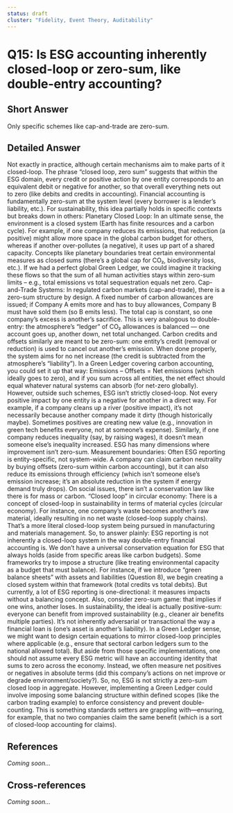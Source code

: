 ```yaml
---
status: draft
cluster: "Fidelity, Event Theory, Auditability"
---
```


# Q15: Is ESG accounting inherently closed-loop or zero-sum, like double-entry accounting?

## Short Answer

Only specific schemes like cap-and-trade are zero-sum.

## Detailed Answer

Not exactly in practice, although certain mechanisms aim to make parts of it closed-loop. The phrase “closed loop, zero sum” suggests that within the ESG domain, every credit or positive action by one entity corresponds to an equivalent debit or negative for another, so that overall everything nets out to zero (like debits and credits in accounting). Financial accounting is fundamentally zero-sum at the system level (every borrower is a lender’s liability, etc.). For sustainability, this idea partially holds in specific contexts but breaks down in others:
Planetary Closed Loop: In an ultimate sense, the environment is a closed system (Earth has finite resources and a carbon cycle). For example, if one company reduces its emissions, that reduction (a positive) might allow more space in the global carbon budget for others, whereas if another over-pollutes (a negative), it uses up part of a shared capacity. Concepts like planetary boundaries treat certain environmental measures as closed sums (there’s a global cap for CO₂, biodiversity loss, etc.). If we had a perfect global Green Ledger, we could imagine it tracking these flows so that the sum of all human activities stays within zero-sum limits – e.g., total emissions vs total sequestration equals net zero.
Cap-and-Trade Systems: In regulated carbon markets (cap-and-trade), there is a zero-sum structure by design. A fixed number of carbon allowances are issued; if Company A emits more and has to buy allowances, Company B must have sold them (so B emits less). The total cap is constant, so one company’s excess is another’s sacrifice. This is very analogous to double-entry: the atmosphere’s “ledger” of CO₂ allowances is balanced — one account goes up, another down, net total unchanged. Carbon credits and offsets similarly are meant to be zero-sum: one entity’s credit (removal or reduction) is used to cancel out another’s emission. When done properly, the system aims for no net increase (the credit is subtracted from the atmosphere’s “liability”). In a Green Ledger covering carbon accounting, you could set it up that way: Emissions – Offsets = Net emissions (which ideally goes to zero), and if you sum across all entities, the net effect should equal whatever natural systems can absorb (for net-zero globally).
However, outside such schemes, ESG isn’t strictly closed-loop. Not every positive impact by one entity is a negative for another in a direct way. For example, if a company cleans up a river (positive impact), it’s not necessarily because another company made it dirty (though historically maybe). Sometimes positives are creating new value (e.g., innovation in green tech benefits everyone, not at someone’s expense). Similarly, if one company reduces inequality (say, by raising wages), it doesn’t mean someone else’s inequality increased. ESG has many dimensions where improvement isn’t zero-sum.
Measurement boundaries: Often ESG reporting is entity-specific, not system-wide. A company can claim carbon neutrality by buying offsets (zero-sum within carbon accounting), but it can also reduce its emissions through efficiency (which isn’t someone else’s emission increase; it’s an absolute reduction in the system if energy demand truly drops). On social issues, there isn’t a conservation law like there is for mass or carbon.
“Closed loop” in circular economy: There is a concept of closed-loop in sustainability in terms of material cycles (circular economy). For instance, one company’s waste becomes another’s raw material, ideally resulting in no net waste (closed-loop supply chains). That’s a more literal closed-loop system being pursued in manufacturing and materials management.
So, to answer plainly: ESG reporting is not inherently a closed-loop system in the way double-entry financial accounting is. We don’t have a universal conservation equation for ESG that always holds (aside from specific areas like carbon budgets). Some frameworks try to impose a structure (like treating environmental capacity as a budget that must balance). For instance, if we introduce “green balance sheets” with assets and liabilities (Question 8), we begin creating a closed system within that framework (total credits vs total debits). But currently, a lot of ESG reporting is one-directional: it measures impacts without a balancing concept.
Also, consider zero-sum game: that implies if one wins, another loses. In sustainability, the ideal is actually positive-sum: everyone can benefit from improved sustainability (e.g., cleaner air benefits multiple parties). It’s not inherently adversarial or transactional the way a financial loan is (one’s asset is another’s liability).
In a Green Ledger sense, we might want to design certain equations to mirror closed-loop principles where applicable (e.g., ensure that sectoral carbon ledgers sum to the national allowed total). But aside from those specific implementations, one should not assume every ESG metric will have an accounting identity that sums to zero across the economy. Instead, we often measure net positives or negatives in absolute terms (did this company’s actions on net improve or degrade environment/society?).
So, no, ESG is not strictly a zero-sum closed loop in aggregate. However, implementing a Green Ledger could involve imposing some balancing structure within defined scopes (like the carbon trading example) to enforce consistency and prevent double-counting. This is something standards setters are grappling with—ensuring, for example, that no two companies claim the same benefit (which is a sort of closed-loop accounting for claims).

## References

*Coming soon...*

## Cross-references

*Coming soon...*